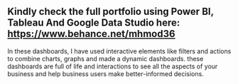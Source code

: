 ## Kindly check the full portfolio using Power BI, Tableau And Google Data Studio here: https://www.behance.net/mhmod36

In these dashboards, I have used interactive elements like filters and actions to combine charts, graphs and made a dynamic dashboards.
these dashboards are full of life and interactions to see all the aspects of your business and help business users make better-informed decisions.



